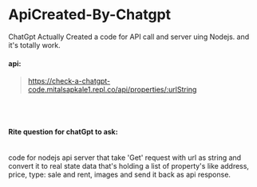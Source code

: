 # ApiCreated-By-Chatgpt
ChatGpt Actually Created a code for API call and server uing Nodejs. and it's totally work.




#### api:
> https://check-a-chatgpt-code.mitalsapkale1.repl.co/api/properties/:urlString

<br/>
<br/>

#### Rite question for chatGpt to ask:
<br/>
 code for nodejs api server that take 'Get' request with url as string and convert it to real state data that's holding a list of property's like address, price, type: sale and rent, images  and send it back as api response.
